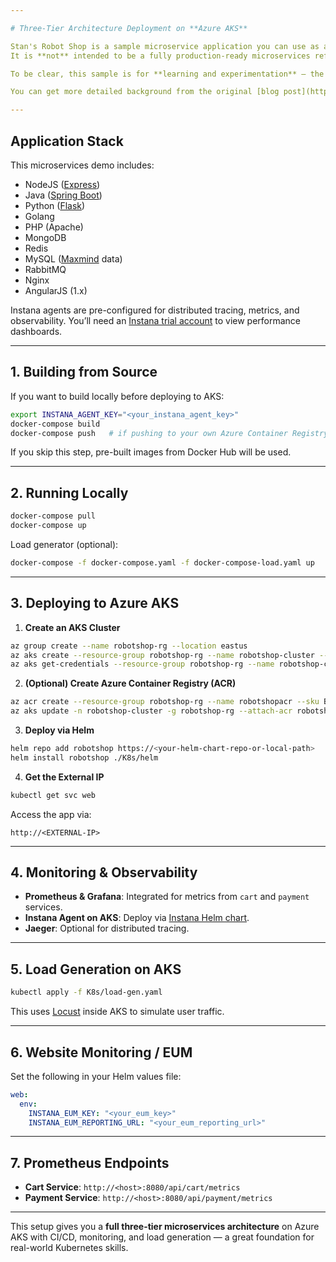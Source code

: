 ```yaml
---

# Three-Tier Architecture Deployment on **Azure AKS**

Stan's Robot Shop is a sample microservice application you can use as a sandbox to test and learn containerized application orchestration, monitoring, and observability techniques.
It is **not** intended to be a fully production-ready microservices reference implementation, but by deploying and experimenting with it, you will gain hands-on experience with AKS, Helm, CI/CD, and monitoring stacks.

To be clear, this sample is for **learning and experimentation** — the error handling is minimal and security hardening is not implemented by default.

You can get more detailed background from the original [blog post](https://www.instana.com/blog/stans-robot-shop-sample-microservice-application/) about the application.

---
```


## Application Stack

This microservices demo includes:

* NodeJS ([Express](http://expressjs.com/))
* Java ([Spring Boot](https://spring.io/))
* Python ([Flask](http://flask.pocoo.org))
* Golang
* PHP (Apache)
* MongoDB
* Redis
* MySQL ([Maxmind](http://www.maxmind.com) data)
* RabbitMQ
* Nginx
* AngularJS (1.x)

Instana agents are pre-configured for distributed tracing, metrics, and observability.
You’ll need an [Instana trial account](https://instana.com/trial?utm_source=github&utm_medium=robot_shop) to view performance dashboards.

---

## 1. Building from Source

If you want to build locally before deploying to AKS:

```bash
export INSTANA_AGENT_KEY="<your_instana_agent_key>"
docker-compose build
docker-compose push   # if pushing to your own Azure Container Registry
```

If you skip this step, pre-built images from Docker Hub will be used.

---

## 2. Running Locally

```bash
docker-compose pull
docker-compose up
```

Load generator (optional):

```bash
docker-compose -f docker-compose.yaml -f docker-compose-load.yaml up
```

---

## 3. Deploying to Azure AKS

1. **Create an AKS Cluster**

```bash
az group create --name robotshop-rg --location eastus
az aks create --resource-group robotshop-rg --name robotshop-cluster --node-count 3 --enable-addons monitoring --generate-ssh-keys
az aks get-credentials --resource-group robotshop-rg --name robotshop-cluster
```

2. **(Optional) Create Azure Container Registry (ACR)**

```bash
az acr create --resource-group robotshop-rg --name robotshopacr --sku Basic
az aks update -n robotshop-cluster -g robotshop-rg --attach-acr robotshopacr
```

3. **Deploy via Helm**

```bash
helm repo add robotshop https://<your-helm-chart-repo-or-local-path>
helm install robotshop ./K8s/helm
```

4. **Get the External IP**

```bash
kubectl get svc web
```

Access the app via:

```
http://<EXTERNAL-IP>
```

---

## 4. Monitoring & Observability

* **Prometheus & Grafana**: Integrated for metrics from `cart` and `payment` services.
* **Instana Agent on AKS**: Deploy via [Instana Helm chart](https://github.com/instana/helm-charts).
* **Jaeger**: Optional for distributed tracing.

---

## 5. Load Generation on AKS

```bash
kubectl apply -f K8s/load-gen.yaml
```

This uses [Locust](https://locust.io) inside AKS to simulate user traffic.

---

## 6. Website Monitoring / EUM

Set the following in your Helm values file:

```yaml
web:
  env:
    INSTANA_EUM_KEY: "<your_eum_key>"
    INSTANA_EUM_REPORTING_URL: "<your_eum_reporting_url>"
```

---

## 7. Prometheus Endpoints

* **Cart Service**: `http://<host>:8080/api/cart/metrics`
* **Payment Service**: `http://<host>:8080/api/payment/metrics`

---

This setup gives you a **full three-tier microservices architecture** on Azure AKS with CI/CD, monitoring, and load generation — a great foundation for real-world Kubernetes skills.


